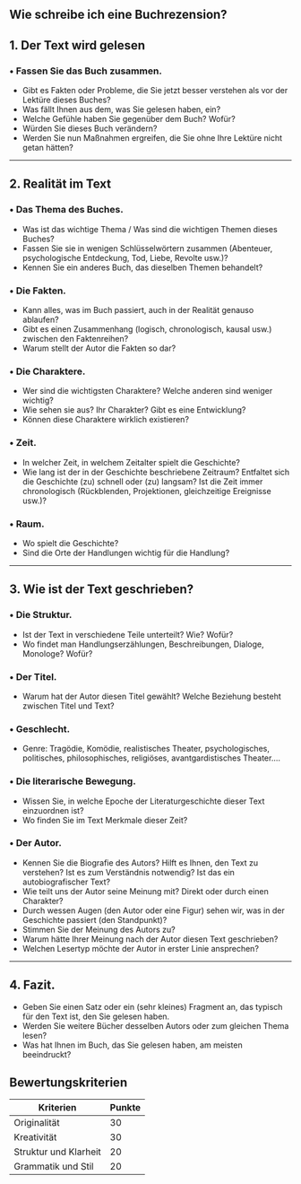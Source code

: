 ## Wie schreibe ich eine Buchrezension?

## 1. Der Text wird gelesen

### • Fassen Sie das Buch zusammen.

- Gibt es Fakten oder Probleme, die Sie jetzt besser verstehen als vor der Lektüre dieses Buches?
- Was fällt Ihnen aus dem, was Sie gelesen haben, ein?
- Welche Gefühle haben Sie gegenüber dem Buch? Wofür?
- Würden Sie dieses Buch verändern?
- Werden Sie nun Maßnahmen ergreifen, die Sie ohne Ihre Lektüre nicht getan hätten?

---

## 2. Realität im Text

### • Das Thema des Buches.

- Was ist das wichtige Thema / Was sind die wichtigen Themen dieses Buches?
- Fassen Sie sie in wenigen Schlüsselwörtern zusammen (Abenteuer, psychologische Entdeckung, Tod, Liebe, Revolte usw.)?
- Kennen Sie ein anderes Buch, das dieselben Themen behandelt?

### • Die Fakten.

- Kann alles, was im Buch passiert, auch in der Realität genauso ablaufen?
- Gibt es einen Zusammenhang (logisch, chronologisch, kausal usw.) zwischen den Faktenreihen?
- Warum stellt der Autor die Fakten so dar?

### • Die Charaktere.

- Wer sind die wichtigsten Charaktere? Welche anderen sind weniger wichtig?
- Wie sehen sie aus? Ihr Charakter? Gibt es eine Entwicklung?
- Können diese Charaktere wirklich existieren?

### • Zeit.

- In welcher Zeit, in welchem ​​Zeitalter spielt die Geschichte?
- Wie lang ist der in der Geschichte beschriebene Zeitraum? Entfaltet sich die Geschichte (zu) schnell oder (zu) langsam? Ist die Zeit immer chronologisch (Rückblenden, Projektionen, gleichzeitige Ereignisse usw.)?

### • Raum.

- Wo spielt die Geschichte?
- Sind die Orte der Handlungen wichtig für die Handlung?

---

## 3. Wie ist der Text geschrieben?

### • Die Struktur.

- Ist der Text in verschiedene Teile unterteilt? Wie? Wofür?
- Wo findet man Handlungserzählungen, Beschreibungen, Dialoge, Monologe? Wofür?

### • Der Titel.

- Warum hat der Autor diesen Titel gewählt? Welche Beziehung besteht zwischen Titel und Text?

### • Geschlecht.

- Genre: Tragödie, Komödie, realistisches Theater, psychologisches, politisches, philosophisches, religiöses, avantgardistisches Theater....

### • Die literarische Bewegung.

- Wissen Sie, in welche Epoche der Literaturgeschichte dieser Text einzuordnen ist?
- Wo finden Sie im Text Merkmale dieser Zeit?

### • Der Autor.

- Kennen Sie die Biografie des Autors? Hilft es Ihnen, den Text zu verstehen? Ist es zum Verständnis notwendig? Ist das ein autobiografischer Text?
- Wie teilt uns der Autor seine Meinung mit? Direkt oder durch einen Charakter?
- Durch wessen Augen (den Autor oder eine Figur) sehen wir, was in der Geschichte passiert (den Standpunkt)?
- Stimmen Sie der Meinung des Autors zu?
- Warum hätte Ihrer Meinung nach der Autor diesen Text geschrieben?
- Welchen Lesertyp möchte der Autor in erster Linie ansprechen?

---

## 4. Fazit.

- Geben Sie einen Satz oder ein (sehr kleines) Fragment an, das typisch für den Text ist, den Sie gelesen haben.
- Werden Sie weitere Bücher desselben Autors oder zum gleichen Thema lesen?
- Was hat Ihnen im Buch, das Sie gelesen haben, am meisten beeindruckt?

## Bewertungskriterien

| **Kriterien**         | **Punkte** |
| --------------------- | ---------- |
| Originalität          | 30         |
| Kreativität           | 30         |
| Struktur und Klarheit | 20         |
| Grammatik und Stil    | 20         |
